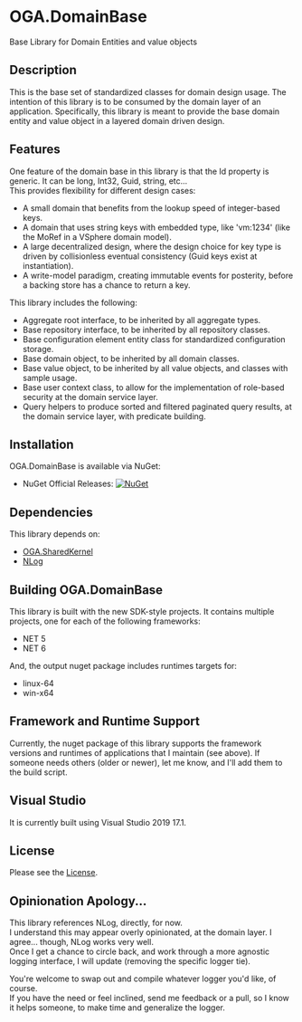 # OGA.DomainBase
Base Library for Domain Entities and value objects

## Description
This is the base set of standardized classes for domain design usage.
The intention of this library is to be consumed by the domain layer of an application.
Specifically, this library is meant to provide the base domain entity and value object in a layered domain driven design.

## Features
One feature of the domain base in this library is that the Id property is generic. It can be long, Int32, Guid, string, etc...\
This provides flexibility for different design cases:
* A small domain that benefits from the lookup speed of integer-based keys.
* A domain that uses string keys with embedded type, like 'vm:1234' (like the MoRef in a VSphere domain model).
* A large decentralized design, where the design choice for key type is driven by collisionless eventual consistency (Guid keys exist at instantiation).
* A write-model paradigm, creating immutable events for posterity, before a backing store has a chance to return a key.

This library includes the following:
* Aggregate root interface, to be inherited by all aggregate types.
* Base repository interface, to be inherited by all repository classes.
* Base configuration element entity class for standardized configuration storage.
* Base domain object, to be inherited by all domain classes.
* Base value object, to be inherited by all value objects, and classes with sample usage.
* Base user context class, to allow for the implementation of role-based security at the domain service layer.
* Query helpers to produce sorted and filtered paginated query results, at the domain service layer, with predicate building.

## Installation
OGA.DomainBase is available via NuGet:
* NuGet Official Releases: [![NuGet](https://img.shields.io/nuget/vpre/OGA.DomainBase.svg?label=NuGet)](https://www.nuget.org/packages/OGA.DomainBase)

## Dependencies
This library depends on:
* [OGA.SharedKernel](https://github.com/LeeWhite187/OGA.SharedKernel)
* [NLog](https://github.com/NLog/NLog/)

## Building OGA.DomainBase
This library is built with the new SDK-style projects.
It contains multiple projects, one for each of the following frameworks:
* NET 5
* NET 6

And, the output nuget package includes runtimes targets for:
* linux-64
* win-x64

## Framework and Runtime Support
Currently, the nuget package of this library supports the framework versions and runtimes of applications that I maintain (see above).
If someone needs others (older or newer), let me know, and I'll add them to the build script.

## Visual Studio
It is currently built using Visual Studio 2019 17.1.

## License
Please see the [License](LICENSE).

## Opinionation Apology...
This library references NLog, directly, for now.\
I understand this may appear overly opinionated, at the domain layer. I agree... though, NLog works very well.\
Once I get a chance to circle back, and work through a more agnostic logging interface, I will update (removing the specific logger tie).

You're welcome to swap out and compile whatever logger you'd like, of course.\
If you have the need or feel inclined, send me feedback or a pull, so I know it helps someone, to make time and generalize the logger.
